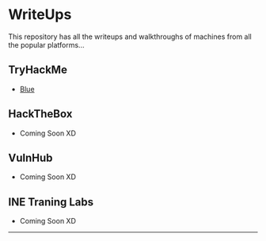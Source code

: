 # WriteUps
This repository has all the writeups and walkthroughs of machines from all the popular platforms... 

## TryHackMe

- [Blue]()

## HackTheBox

- Coming Soon XD

## VulnHub

- Coming Soon XD

## INE Traning Labs

- Coming Soon XD

---
